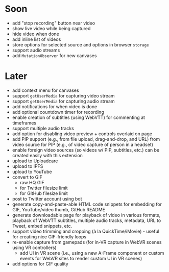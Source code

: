 # Soon
* add "stop recording" button near video
* show live video while being captured
* hide video when done
* add inline list of videos
* store options for selected source and options in browser `storage`
* support audio streams
* add `MutationObserver` for new canvases

# Later
* add context menu for canvases
* support `getUserMedia` for capturing video stream
* support `getUserMedia` for capturing audio stream
* add notifications for when video is done
* add optional countdown timer for recording
* enable creation of subtitles (using WebVTT) for commenting at timeframes
* support multiple audio tracks
* add option for disabling video preview + controls overlaid on page
* add PIP support (e.g., from file upload, drag-and-drop, and URL) from video source for PIP (e.g., of video capture of person in a headset)
* enable foreign video sources (so videos w/ PIP, subtitles, etc.) can be created easily with this extension
* upload to Uploadcare
* upload to IPFS
* upload to YouTube
* convert to GIF
    * raw HQ GIF
    * for Twitter filesize limit
    * for GitHub filesize limit
* post to Twitter account using bot
* generate copy-and-paste-able HTML code snippets for embedding for GIF, YouTube/video thumb, GitHub README
* generate downloadable page for playback of video in various formats, playback of WebVTT subtitles, multiple audio tracks, metadata, URL to Tweet, embed snippets, etc.
* support video trimming and cropping (à la QuickTime/iMovie) - useful for creating nice GIF-friendly loops
* re-enable capture from gamepads (for in-VR capture in WebVR scenes using VR controllers)
    * add UI in VR scene (i.e., using a new A-Frame component or custom events for WebVR sites to render custom UI in VR scenes)
* add options for GIF quality
